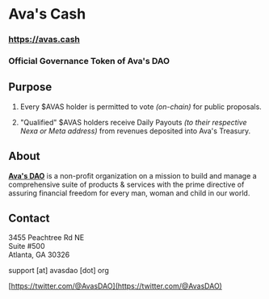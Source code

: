 # Ava's Cash

### https://avas.cash

### Official Governance Token of Ava's DAO

## Purpose

1. Every $AVAS holder is permitted to vote _(on-chain)_ for public proposals.

2. "Qualified" $AVAS holders receive Daily Payouts _(to their respective Nexa or Meta address)_ from revenues deposited into Ava's Treasury.

## About

[__Ava's DAO__](https://avasdao.org) is a non-profit organization on a mission to build and manage a comprehensive suite of products & services with the prime directive of assuring financial freedom for every man, woman and child in our world.

## Contact

3455 Peachtree Rd NE  
Suite #500  
Atlanta, GA 30326

support [at] avasdao [dot] org

[https://twitter.com/@AvasDAO](https://twitter.com/@AvasDAO)
